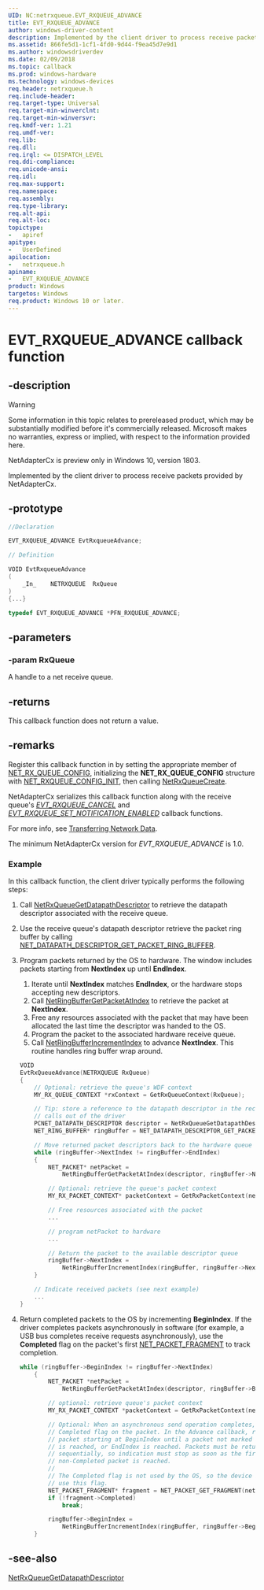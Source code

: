 ```yaml
---
UID: NC:netrxqueue.EVT_RXQUEUE_ADVANCE
title: EVT_RXQUEUE_ADVANCE
author: windows-driver-content
description: Implemented by the client driver to process receive packets provided by NetAdapterCx.
ms.assetid: 866fe5d1-1cf1-4fd0-9d44-f9ea45d7e9d1
ms.author: windowsdriverdev
ms.date: 02/09/2018
ms.topic: callback
ms.prod: windows-hardware
ms.technology: windows-devices
req.header: netrxqueue.h
req.include-header:
req.target-type: Universal
req.target-min-winverclnt:
req.target-min-winversvr:
req.kmdf-ver: 1.21
req.umdf-ver:
req.lib:
req.dll:
req.irql: <= DISPATCH_LEVEL
req.ddi-compliance:
req.unicode-ansi:
req.idl:
req.max-support:
req.namespace:
req.assembly:
req.type-library: 
req.alt-api:
req.alt-loc:
topictype: 
-	apiref
apitype: 
-	UserDefined
apilocation: 
-	netrxqueue.h
apiname: 
-	EVT_RXQUEUE_ADVANCE
product: Windows
targetos: Windows
req.product: Windows 10 or later.
---
```


# EVT_RXQUEUE_ADVANCE callback function

## -description

> [!WARNING]
> Some information in this topic relates to prereleased product, which may be substantially modified before it's commercially released. Microsoft makes no warranties, express or implied, with respect to the information provided here.
>
> NetAdapterCx is preview only in Windows 10, version 1803.

Implemented by the client driver to process receive packets provided by NetAdapterCx.

## -prototype

```c++
//Declaration

EVT_RXQUEUE_ADVANCE EvtRxqueueAdvance; 

// Definition

VOID EvtRxqueueAdvance 
(
	_In_	NETRXQUEUE	RxQueue
)
{...}

typedef EVT_RXQUEUE_ADVANCE *PFN_RXQUEUE_ADVANCE;
```

## -parameters

### -param RxQueue 
A handle to a net receive queue.

## -returns

This callback function does not return a value.

## -remarks
Register this callback function in by setting the appropriate member of [NET_RX_QUEUE_CONFIG](ns-netrxqueue-_net_rxqueue_config.md), initializing the **NET_RX_QUEUE_CONFIG** structure with [NET_RXQUEUE_CONFIG_INIT](nf-netrxqueue-net_rxqueue_config_init.md), then calling [NetRxQueueCreate](nf-netrxqueue-netrxqueuecreate.md).
	
NetAdapterCx serializes this callback function along with the receive queue's *[EVT_RXQUEUE_CANCEL](nc-netrxqueue-evt_rxqueue_cancel.md)* and *[EVT_RXQUEUE_SET_NOTIFICATION_ENABLED](nc-netrxqueue-evt_rxqueue_set_notification_enabled.md)* callback functions.

For more info, see [Transferring Network Data](https://docs.microsoft.com/windows-hardware/drivers/netcx/transferring-network-data).

The minimum NetAdapterCx version for *EVT_RXQUEUE_ADVANCE* is 1.0.

### Example

In this callback function, the client driver typically performs the following steps:

1. Call [NetRxQueueGetDatapathDescriptor](nf-netrxqueue-netrxqueuegetdatapathdescriptor.md) to retrieve the datapath descriptor associated with the receive queue.
2. Use the receive queue's datapath descriptor retrieve the packet ring buffer by calling [NET_DATAPATH_DESCRIPTOR_GET_PACKET_RING_BUFFER](../netdatapathdescriptor/nf-netdatapathdescriptor-net_datapath_descriptor_get_packet_ring_buffer.md).
3. Program packets returned by the OS to hardware. The window includes packets starting from **NextIndex** up until **EndIndex**.
	1. Iterate until **NextIndex** matches **EndIndex**, or the hardware stops accepting new descriptors.
	2. Call [NetRingBufferGetPacketAtIndex](../netadapterpacket/nf-netadapterpacket-netringbuffergetpacketatindex.md) to retrieve the packet at **NextIndex**.
	3. Free any resources associated with the packet that may have been allocated the last time the descriptor was handed to the OS.
	4. Program the packet to the associated hardware receive queue.
	5. Call [NetRingBufferIncrementIndex](../netringbuffer/nf-netringbuffer-netringbufferincrementindex.md) to advance **NextIndex**. This routine handles ring buffer wrap around.

	```C++
	VOID
	EvtRxQueueAdvance(NETRXQUEUE RxQueue)
	{
		// Optional: retrieve the queue's WDF context
		MY_RX_QUEUE_CONTEXT *rxContext = GetRxQueueContext(RxQueue);

		// Tip: store a reference to the datapath descriptor in the receive context to reduce
		// calls out of the driver
		PCNET_DATAPATH_DESCRIPTOR descriptor = NetRxQueueGetDatapathDescriptor(RxQueue);
		NET_RING_BUFFER* ringBuffer = NET_DATAPATH_DESCRIPTOR_GET_PACKET_RING_BUFFER(descriptor);

		// Move returned packet descriptors back to the hardware queue
		while (ringBuffer->NextIndex != ringBuffer->EndIndex)
		{
			NET_PACKET* netPacket =
				NetRingBufferGetPacketAtIndex(descriptor, ringBuffer->NextIndex);

			// Optional: retrieve the queue's packet context
			MY_RX_PACKET_CONTEXT* packetContext = GetRxPacketContext(netPacket);

			// Free resources associated with the packet
			...

			// program netPacket to hardware
			...

			// Return the packet to the available descriptor queue
			ringBuffer->NextIndex =
				NetRingBufferIncrementIndex(ringBuffer, ringBuffer->NextIndex);
		}

		// Indicate received packets (see next example)
		...
	}
	```
3. Return completed packets to the OS by incrementing **BeginIndex**. If the driver completes packets asynchronously in software (for example, a USB bus completes receive requests asynchronously), use the **Completed** flag on the packet's first [NET_PACKET_FRAGMENT](../netpacket/ns-netpacket-_net_packet_fragment.md) to track completion.

	```c++
	while (ringBuffer->BeginIndex != ringBuffer->NextIndex)
		{
			NET_PACKET *netPacket =
				NetRingBufferGetPacketAtIndex(descriptor, ringBuffer->BeginIndex);

			// optional: retrieve queue's packet context
			MY_RX_PACKET_CONTEXT *packetContext = GetRxPacketContext(netPacket);

			// Optional: When an asynchronous send operation completes, update the
			// Completed flag on the packet. In the Advance callback, return each
			// packet starting at BeginIndex until a packet not marked as Completed
			// is reached, or EndIndex is reached. Packets must be returned
			// sequentially, so indication must stop as soon as the first
			// non-Completed packet is reached.
			//
			// The Completed flag is not used by the OS, so the device is free to
			// use this flag.
			NET_PACKET_FRAGMENT* fragment = NET_PACKET_GET_FRAGMENT(netPacket, descriptor, 0);
			if (!fragment->Completed)
				break;

			ringBuffer->BeginIndex =
				NetRingBufferIncrementIndex(ringBuffer, ringBuffer->BeginIndex);
		}
	```

## -see-also

[NetRxQueueGetDatapathDescriptor](nf-netrxqueue-netrxqueuegetdatapathdescriptor.md)